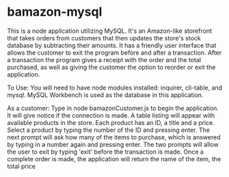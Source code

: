 # bamazon-mysql

This is a node application utilizing MySQL. It's an Amazon-like storefront that takes orders from customers that then updates the store's stock database by subtracting their amounts. It has a friendly user interface that allows the customer to exit the program before and after a transaction. After a transaction the program gives a receipt with the order and the total purchased, as well as giving the customer the option to reorder or exit the application.

To Use:
You will need to have node modules installed: inquirer, cli-table, and mysql. MySQL Workbench is used as the database in this application.

As a customer:
Type in node bamazonCustomer.js to begin the application. It will give notice if the connection is made.
A table listing will appear with available products in the store. Each product has an ID, a title and a price. Select a product by typing the number of the ID and pressing enter. The next prompt will ask how many of the items to purchase, which is answered by typing in a number again and pressing enter. The two prompts will allow the user to exit by typing 'exit' before the transaction is made.
Once a complete order is made, the application will return the name of the item, the total price

